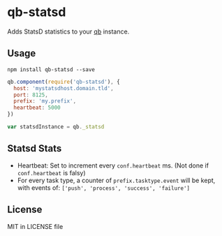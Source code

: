 # qb-statsd

Adds StatsD statistics to your [qb](https://github.com/Rafflecopter/qb) instance.

## Usage

```
npm install qb-statsd --save
```

```javascript
qb.component(require('qb-statsd'), {
  host: 'mystatsdhost.domain.tld',
  port: 8125,
  prefix: 'my.prefix',
  heartbeat: 5000
})

var statsdInstance = qb._statsd
```

## Statsd Stats

- Heartbeat: Set to increment every `conf.heartbeat` ms. (Not done if `conf.heartbeat` is falsy)
- For every task type, a counter of `prefix.tasktype.event` will be kept, with events of: `['push', 'process', 'success', 'failure']`

## License

MIT in LICENSE file
